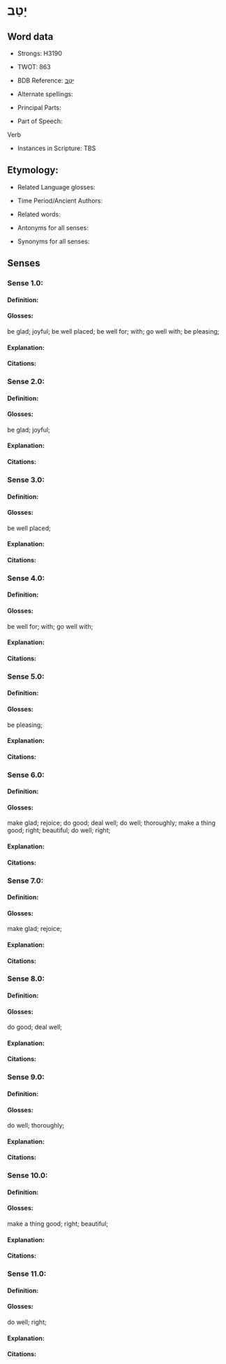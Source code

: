 # יָטַב

<!-- Status: S2="NeedsEdits" -->
<!-- Lexica used for edits:   -->

## Word data

* Strongs: H3190

* TWOT: 863

* BDB Reference: [יָטַב](rc://en/bdb/dict/j.bj.aa)

* Alternate spellings:

* Principal Parts:

* Part of Speech:

Verb

* Instances in Scripture: TBS

## Etymology:

* Related Language glosses:

* Time Period/Ancient Authors:

* Related words:

* Antonyms for all senses:

* Synonyms for all senses:

## Senses

### Sense 1.0:

#### Definition:

#### Glosses:

be glad; joyful; be well placed; be well for; with; go well with; be pleasing; 

#### Explanation:

#### Citations:



### Sense 2.0:

#### Definition:

#### Glosses:

be glad; joyful; 

#### Explanation:

#### Citations:



### Sense 3.0:

#### Definition:

#### Glosses:

be well placed; 

#### Explanation:

#### Citations:



### Sense 4.0:

#### Definition:

#### Glosses:

be well for; with; go well with; 

#### Explanation:

#### Citations:



### Sense 5.0:

#### Definition:

#### Glosses:

be pleasing; 

#### Explanation:

#### Citations:



### Sense 6.0:

#### Definition:

#### Glosses:

make glad; rejoice; do good; deal well; do well; thoroughly; make a thing good; right; beautiful; do well; right; 

#### Explanation:

#### Citations:



### Sense 7.0:

#### Definition:

#### Glosses:

make glad; rejoice; 

#### Explanation:

#### Citations:



### Sense 8.0:

#### Definition:

#### Glosses:

do good; deal well; 

#### Explanation:

#### Citations:



### Sense 9.0:

#### Definition:

#### Glosses:

do well; thoroughly; 

#### Explanation:

#### Citations:



### Sense 10.0:

#### Definition:

#### Glosses:

make a thing good; right; beautiful; 

#### Explanation:

#### Citations:



### Sense 11.0:

#### Definition:

#### Glosses:

do well; right; 

#### Explanation:

#### Citations:



